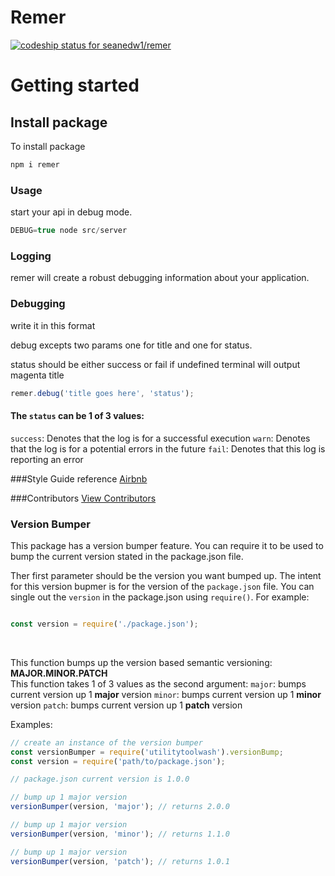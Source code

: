 # Remer

[ ![codeship status for seanedw1/remer](https://codeship.com/projects/92c3f5c0-76cf-0134-e5f4-66667cc72310/status?branch=master)](https://app.codeship.com/projects/179698)


# Getting started

## Install package

To install package

```bash
npm i remer
```

### Usage

start your api in debug mode.

```javascript
DEBUG=true node src/server
```
### Logging

remer will create a robust debugging information about your application.

### Debugging

write it in this format

debug excepts two params one for title and one for status.

status should be either success or fail if undefined terminal will output magenta title

```javascript
remer.debug('title goes here', 'status');
```

#### The `status` can be 1 of 3 values:
`success`: Denotes that the log is for a successful execution
`warn`: Denotes that the log is for a potential errors in the future
`fail`: Denotes that this log is reporting an error

###Style Guide reference
[Airbnb](https://github.com/airbnb/javascript)

###Contributors
[View Contributors](https://github.com/seanedw1/remer/graphs/contributors)

### Version Bumper
This package has a version bumper feature. You can require it to be used to bump the current version stated in the package.json file.

Ther first parameter should be the version you want bumped up. The intent for this version bupmer is for the version of the `package.json` file. You can single out the `version` in the package.json using `require()`. For example:
```javascript

const version = require('./package.json');

```
</br>

This function bumps up the version based semantic versioning: **MAJOR.MINOR.PATCH** </br>
This function takes 1 of 3 values as the second argument:
`major`: bumps current version up 1 **major** version
`minor`: bumps current version up 1 **minor** version
`patch`: bumps current version up 1 **patch** version

Examples:
```javascript
// create an instance of the version bumper
const versionBumper = require('utilitytoolwash').versionBump;
const version = require('path/to/package.json');

// package.json current version is 1.0.0

// bump up 1 major version
versionBumper(version, 'major'); // returns 2.0.0

// bump up 1 major version
versionBumper(version, 'minor'); // returns 1.1.0

// bump up 1 major version
versionBumper(version, 'patch'); // returns 1.0.1

```
